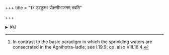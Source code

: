 +++
title = "17 उदकुम्भः प्रोक्षणीभाजनम् भवति"

+++

<details><summary>थिते</summary>

17. A jar should be used as the container of the sprinkling waters.[^1]  

[^1]: In contrast to the basic paradigm in which the sprinkling waters are consecrated in the Agnihotra-ladle; see I.19.9; cp. also VIII.16.4.
</details>
